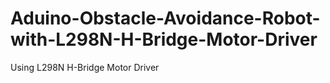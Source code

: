 # Aduino-Obstacle-Avoidance-Robot-with-L298N-H-Bridge-Motor-Driver
Using L298N H-Bridge Motor Driver
